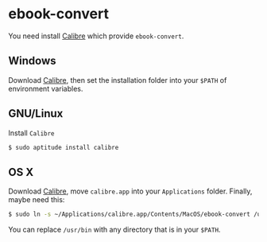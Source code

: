# ebook-convert

You need install [Calibre](https://calibre-ebook.com/download) which provide `ebook-convert`.

## Windows

Download [Calibre](https://calibre-ebook.com/download), then set the installation folder into your `$PATH` of environment variables.

## GNU/Linux

Install `Calibre`

```bash
$ sudo aptitude install calibre
```

## OS X

Download [Calibre](https://calibre-ebook.com/download), move `calibre.app` into your `Applications` folder. Finally, maybe need this:

```bash
$ sudo ln -s ~/Applications/calibre.app/Contents/MacOS/ebook-convert /usr/bin
```
You can replace `/usr/bin` with any directory that is in your `$PATH`.

